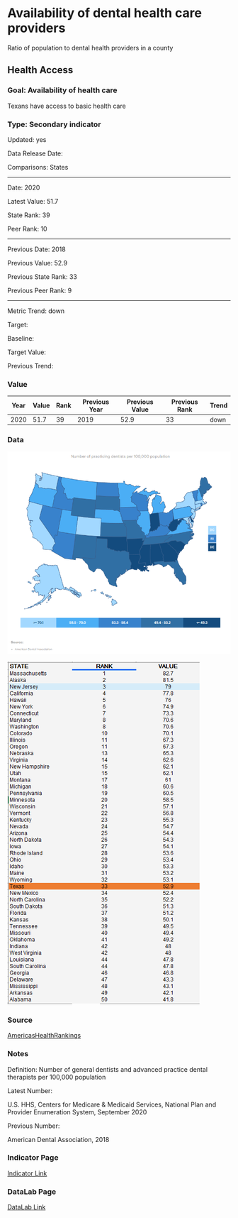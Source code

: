 # Availability of dental health care providers

Ratio of population to dental health providers in a county

## Health Access

### Goal: Availability of health care

Texans have access to basic health care

### Type: Secondary indicator

Updated: yes

Data Release Date: 

Comparisons: States

----

Date: 2020

Latest Value: 51.7

State Rank: 39

Peer Rank: 10

----

Previous Date:  2018

Previous Value: 52.9

Previous State Rank: 33

Previous Peer Rank: 9

----

Metric Trend: down

Target: 

Baseline: 

Target Value: 

Previous Trend: 


### Value

|Year         |  Value      | Rank        | Previous Year| Previous Value | Previous Rank  | Trend| 
| ----------- | ----------- | ----------- | ----------- | ----------- | ----------- | -----------|
|   2020      |    51.7     |    39       |    2019     |    52.9     |    33   |    down    |

### Data

![map](./images/map_dentists.PNG)

![DATA](./images/data_dentists.PNG)


### Source

[AmericasHealthRankings](https://www.americashealthrankings.org/explore/annual/measure/dental_provider/state/ALL?edition-year=2020)

### Notes

Definition: Number of general dentists and advanced practice dental therapists per 100,000 population

Latest Number:

U.S. HHS, Centers for Medicare & Medicaid Services, National Plan and Provider Enumeration System, September 2020

Previous Number:

American Dental Association, 2018


### Indicator Page

[Indicator Link](https://indicators.texas2036.org/indicator/49)



### DataLab Page

[DataLab Link](https://datalab.texas2036.org/fywtqfb/texas-county-health-ranking?region=1000000&indicator=1000370&measure=1000020&group=1000000&accesskey=aktoixg)




